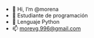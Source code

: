 - 👋  Hi, I’m @morena 
- 🌱  Estudiante de programación
- 🌱  Lenguaje Python
- 📫  morevg.996@gmail.com

<!---
morenavic/morenavic is a ✨ special ✨ repository because its `README.md` (this file) appears on your GitHub profile.
You can click the Preview link to take a look at your changes.
--->
